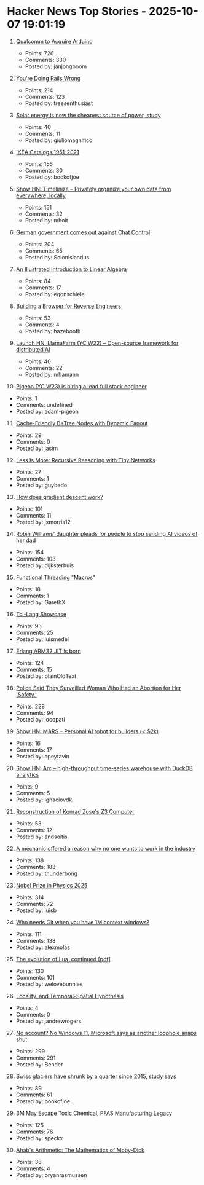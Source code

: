 # Hacker News Top Stories - 2025-10-07 19:01:19

1. [Qualcomm to Acquire Arduino](https://www.qualcomm.com/news/releases/2025/10/qualcomm-to-acquire-arduino-accelerating-developers--access-to-i)
   - Points: 726
   - Comments: 330
   - Posted by: janjongboom

2. [You're Doing Rails Wrong](https://www.bananacurvingmachine.com/articles/you-re-doing-rails-wrong)
   - Points: 214
   - Comments: 123
   - Posted by: treesenthusiast

3. [Solar energy is now the cheapest source of power, study](https://www.surrey.ac.uk/news/solar-energy-now-worlds-cheapest-source-power-surrey-study-finds)
   - Points: 40
   - Comments: 11
   - Posted by: giuliomagnifico

4. [IKEA Catalogs 1951-2021](https://ikeamuseum.com/en/explore/ikea-catalogue/)
   - Points: 156
   - Comments: 30
   - Posted by: bookofjoe

5. [Show HN: Timelinize – Privately organize your own data from everywhere, locally](https://timelinize.com)
   - Points: 151
   - Comments: 32
   - Posted by: mholt

6. [German government comes out against Chat Control](https://xcancel.com/paddi_hansen/status/1975595307800142205)
   - Points: 204
   - Comments: 65
   - Posted by: SolonIslandus

7. [An Illustrated Introduction to Linear Algebra](https://www.ducktyped.org/p/an-illustrated-introduction-to-linear)
   - Points: 84
   - Comments: 17
   - Posted by: egonschiele

8. [Building a Browser for Reverse Engineers](https://nullpt.rs/reverse-engineering-browser)
   - Points: 53
   - Comments: 4
   - Posted by: hazebooth

9. [Launch HN: LlamaFarm (YC W22) – Open-source framework for distributed AI](https://github.com/llama-farm/llamafarm)
   - Points: 40
   - Comments: 22
   - Posted by: mhamann

10. [Pigeon (YC W23) is hiring a lead full stack engineer](https://www.ycombinator.com/companies/pigeon/jobs/sjuJOg3-lead-full-stack-software-engineer-remote-us)
   - Points: 1
   - Comments: undefined
   - Posted by: adam-pigeon

11. [Cache-Friendly B+Tree Nodes with Dynamic Fanout](https://jacobsherin.com/posts/2025-08-18-bplustree-struct-hack/)
   - Points: 29
   - Comments: 0
   - Posted by: jasim

12. [Less Is More: Recursive Reasoning with Tiny Networks](https://arxiv.org/abs/2510.04871)
   - Points: 27
   - Comments: 1
   - Posted by: guybedo

13. [How does gradient descent work?](https://centralflows.github.io/part1/)
   - Points: 101
   - Comments: 11
   - Posted by: jxmorris12

14. [Robin Williams' daughter pleads for people to stop sending AI videos of her dad](https://www.bbc.co.uk/news/articles/c0r0erqk18jo)
   - Points: 154
   - Comments: 103
   - Posted by: dijksterhuis

15. [Functional Threading "Macros"](https://aartaka.me/threading.html)
   - Points: 18
   - Comments: 1
   - Posted by: GarethX

16. [Tcl-Lang Showcase](https://wiki.tcl-lang.org/page/Showcase)
   - Points: 93
   - Comments: 25
   - Posted by: luismedel

17. [Erlang ARM32 JIT is born](https://www.grisp.org/blog/posts/2025-10-07-jit-arm32.3)
   - Points: 124
   - Comments: 15
   - Posted by: plainOldText

18. [Police Said They Surveilled Woman Who Had an Abortion for Her 'Safety.'](https://www.404media.co/police-said-they-surveilled-woman-who-had-an-abortion-for-her-safety-court-records-show-they-considered-charging-her-with-a-crime/)
   - Points: 228
   - Comments: 94
   - Posted by: locopati

19. [Show HN: MARS – Personal AI robot for builders (< $2k)](undefined)
   - Points: 16
   - Comments: 17
   - Posted by: apeytavin

20. [Show HN: Arc – high-throughput time-series warehouse with DuckDB analytics](https://github.com/Basekick-Labs/arc)
   - Points: 9
   - Comments: 5
   - Posted by: ignaciovdk

21. [Reconstruction of Konrad Zuse's Z3 Computer](https://dcmlr.inf.fu-berlin.de/rojas/index.html%3Fp=560.html)
   - Points: 53
   - Comments: 12
   - Posted by: andsoitis

22. [A mechanic offered a reason why no one wants to work in the industry](https://www.motor1.com/news/774805/ford-ceo-complains-shortage-mechanics/)
   - Points: 138
   - Comments: 183
   - Posted by: thunderbong

23. [Nobel Prize in Physics 2025](https://www.nobelprize.org/prizes/physics/2025/popular-information/)
   - Points: 314
   - Comments: 72
   - Posted by: luisb

24. [Who needs Git when you have 1M context windows?](https://www.alexmolas.com/2025/07/28/unexpected-benefit-llm.html)
   - Points: 111
   - Comments: 138
   - Posted by: alexmolas

25. [The evolution of Lua, continued [pdf]](https://www.lua.org/doc/cola.pdf)
   - Points: 130
   - Comments: 101
   - Posted by: welovebunnies

26. [Locality, and Temporal-Spatial Hypothesis](https://brooker.co.za/blog/2025/10/05/locality.html)
   - Points: 4
   - Comments: 0
   - Posted by: jandrewrogers

27. [No account? No Windows 11, Microsoft says as another loophole snaps shut](https://www.theregister.com/2025/10/07/windows_11_local_account_loophole/)
   - Points: 299
   - Comments: 291
   - Posted by: Bender

28. [Swiss glaciers have shrunk by a quarter since 2015, study says](https://www.france24.com/en/live-news/20251001-swiss-glaciers-shrank-by-a-quarter-in-past-decade-study)
   - Points: 89
   - Comments: 61
   - Posted by: bookofjoe

29. [3M May Escape Toxic Chemical, PFAS Manufacturing Legacy](https://www.bloomberg.com/features/2025-3m-pfas-toxic-legacy-turnaround/)
   - Points: 125
   - Comments: 76
   - Posted by: speckx

30. [Ahab's Arithmetic: The Mathematics of Moby-Dick](https://scholarship.claremont.edu/cgi/viewcontent.cgi?article=1720&context=jhm)
   - Points: 38
   - Comments: 4
   - Posted by: bryanrasmussen

